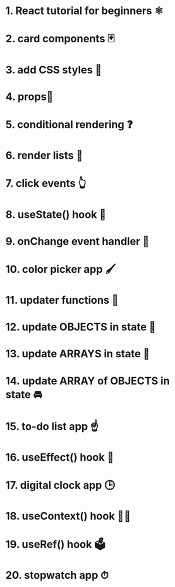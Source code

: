 # 1. React tutorial for beginners ⚛️
# 2. card components 🃏
# 3. add CSS styles 🎨
# 4. props📧
# 5. conditional rendering ❓
# 6. render lists 📃
# 7. click events 👆
# 8. useState() hook 🎣
# 9. onChange event handler 🚦
# 10. color picker app 🖌
# 11. updater functions 🔄
# 12. update OBJECTS in state 🚗
# 13. update ARRAYS in state 🍎
# 14. update ARRAY of OBJECTS in state 🚘
# 15. to-do list app ☝
# 16. useEffect() hook 🌟
# 17. digital clock app 🕒
# 18. useContext() hook 🧗‍♂️
# 19. useRef() hook 🗳️
# 20. stopwatch app ⏱